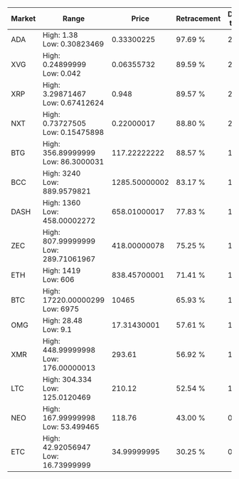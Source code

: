 | Market | Range | Price| Retracement | Doubles to 50% |
| --- | --- | --- | --- | --- |
| ADA | High: 1.38<br />Low: 0.30823469 | 0.33300225 | 97.69 % | 2.53 |
| XVG | High: 0.24899999<br />Low: 0.042 | 0.06355732 | 89.59 % | 2.29 |
| XRP | High: 3.29871467<br />Low: 0.67412624 | 0.948 | 89.57 % | 2.10 |
| NXT | High: 0.73727505<br />Low: 0.15475898 | 0.22000017 | 88.80 % | 2.03 |
| BTG | High: 356.89999999<br />Low: 86.3000031 | 117.22222222 | 88.57 % | 1.89 |
| BCC | High: 3240<br />Low: 889.9579821 | 1285.50000002 | 83.17 % | 1.61 |
| DASH | High: 1360<br />Low: 458.00002272 | 658.01000017 | 77.83 % | 1.38 |
| ZEC | High: 807.99999999<br />Low: 289.71061967 | 418.00000078 | 75.25 % | 1.31 |
| ETH | High: 1419<br />Low: 606 | 838.45700001 | 71.41 % | 1.21 |
| BTC | High: 17220.00000299<br />Low: 6975 | 10465 | 65.93 % | 1.16 |
| OMG | High: 28.48<br />Low: 9.1 | 17.31430001 | 57.61 % | 1.09 |
| XMR | High: 448.99999998<br />Low: 176.00000013 | 293.61 | 56.92 % | 1.06 |
| LTC | High: 304.334<br />Low: 125.0120469 | 210.12 | 52.54 % | 1.02 |
| NEO | High: 167.99999998<br />Low: 53.499465 | 118.76 | 43.00 % | 0.00 |
| ETC | High: 42.92056947<br />Low: 16.73999999 | 34.99999995 | 30.25 % | 0.00 |

